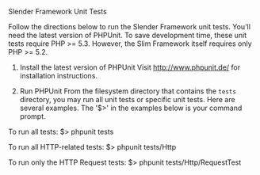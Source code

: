 Slender Framework Unit Tests

Follow the directions below to run the Slender Framework unit tests. You'll need the latest version of PHPUnit. To save development time, these unit tests require PHP >= 5.3. However, the Slim Framework itself requires only PHP >= 5.2.

1. Install the latest version of PHPUnit
Visit http://www.phpunit.de/ for installation instructions.

2. Run PHPUnit
From the filesystem directory that contains the `tests` directory, you may run all unit tests or specific unit tests. Here are several examples. The '$>' in the examples below is your command prompt.

To run all tests:
$> phpunit tests

To run all HTTP-related tests:
$> phpunit tests/Http

To run only the HTTP Request tests:
$> phpunit tests/Http/RequestTest
